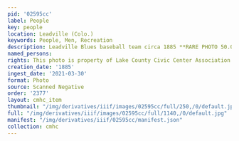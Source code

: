 ```yaml
---
pid: '02595cc'
label: People
key: people
location: Leadville (Colo.)
keywords: People, Men, Recreation
description: Leadville Blues baseball team circa 1885 **RARE PHOTO 50.00 use fee
named_persons: 
rights: This photo is property of Lake County Civic Center Association.
creation_date: '1885'
ingest_date: '2021-03-30'
format: Photo
source: Scanned Negative
order: '2377'
layout: cmhc_item
thumbnail: "/img/derivatives/iiif/images/02595cc/full/250,/0/default.jpg"
full: "/img/derivatives/iiif/images/02595cc/full/1140,/0/default.jpg"
manifest: "/img/derivatives/iiif/02595cc/manifest.json"
collection: cmhc
---
```

